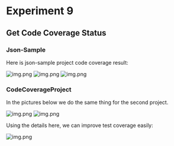 # Experiment 9

## Get Code Coverage Status

### Json-Sample

Here is json-sample project code coverage result:

![img.png](screenshots/json1)
![img.png](screenshots/json2)
![img.png](screenshots/json3)

### CodeCoverageProject

In the pictures below we do the same thing for the second project.

![img.png](screenshots/code1)
![img.png](screenshots/code2)

Using the details here, we can improve test  coverage easily:

![img.png](screenshots/code3)
